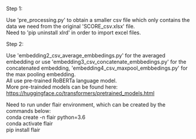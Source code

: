 Step 1:  

Use 'pre_processing.py' to obtain a smaller csv file which only contains the data we need from the original 'SCORE_csv.xlsx' file.  
Need to 'pip uninstall xlrd' in order to import excel files.  

Step 2:

Use 'embedding2_csv_average_embbedings.py' for the averaged embedding or use 'embedding3_csv_concatenate_embbedings.py' for the concatenated embedding, 'embedding4_csv_maxpool_embbedings.py' for the max pooling embedding.  
All use pre-trained RoBERTa language model.  
More pre-trainded models can be found here: https://huggingface.co/transformers/pretrained_models.html  

  
Need to run under flair environment, which can be created by the commands below:  
conda create -n flair python=3.6  
conda activate flair  
pip install flair  

